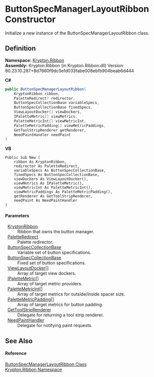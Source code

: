 # ButtonSpecManagerLayoutRibbon Constructor


Initialize a new instance of the ButtonSpecManagerLayoutRibbon class.



## Definition
**Namespace:** <a href="1e9bc734-cff9-e9b8-f013-94cdac669794.md">Krypton.Ribbon</a>  
**Assembly:** Krypton.Ribbon (in Krypton.Ribbon.dll) Version: 80.23.10.287+8d7660f9dc5efd033fabe008ebfb904beab6d444

**C#**
``` C#
public ButtonSpecManagerLayoutRibbon(
	KryptonRibbon ribbon,
	PaletteRedirect? redirector,
	ButtonSpecCollectionBase variableSpecs,
	ButtonSpecCollectionBase fixedSpecs,
	ViewLayoutDocker[] viewDockers,
	IPaletteMetric[] viewMetrics,
	PaletteMetricInt[] viewMetricInt,
	PaletteMetricPadding[] viewMetricPaddings,
	GetToolStripRenderer getRenderer,
	NeedPaintHandler needPaint
)
```
**VB**
``` VB
Public Sub New ( 
	ribbon As KryptonRibbon,
	redirector As PaletteRedirect,
	variableSpecs As ButtonSpecCollectionBase,
	fixedSpecs As ButtonSpecCollectionBase,
	viewDockers As ViewLayoutDocker(),
	viewMetrics As IPaletteMetric(),
	viewMetricInt As PaletteMetricInt(),
	viewMetricPaddings As PaletteMetricPadding(),
	getRenderer As GetToolStripRenderer,
	needPaint As NeedPaintHandler
)
```



#### Parameters
<dl><dt>  <a href="208400ac-72b3-453b-6730-d74762316d42.md">KryptonRibbon</a></dt><dd>Ribbon that owns the button manager.</dd><dt>  <a href="eb4bd14d-b283-a570-c104-b4d55603d473.md">PaletteRedirect</a></dt><dd>Palette redirector.</dd><dt>  <a href="b2d666e2-6a3d-ffbf-f115-af56bd76b9f0.md">ButtonSpecCollectionBase</a></dt><dd>Variable set of button specifications.</dd><dt>  <a href="b2d666e2-6a3d-ffbf-f115-af56bd76b9f0.md">ButtonSpecCollectionBase</a></dt><dd>Fixed set of button specifications.</dd><dt>  <a href="d692b067-ecab-d4d3-b3c3-38897bc1b2c2.md">ViewLayoutDocker</a>[]</dt><dd>Array of target view dockers.</dd><dt>  <a href="24be40a1-a3fd-2c4b-ff96-f9b04b615193.md">IPaletteMetric</a>[]</dt><dd>Array of target metric providers.</dd><dt>  <a href="add1c883-3c14-ed6e-05cf-668b87f7fd6d.md">PaletteMetricInt</a>[]</dt><dd>Array of target metrics for outside/inside spacer size.</dd><dt>  <a href="0b770d6b-dbd6-9a12-4264-29d519d2ab3c.md">PaletteMetricPadding</a>[]</dt><dd>Array of target metrics for button padding.</dd><dt>  <a href="14e4bbc4-2e91-1098-6501-6cc39d60e0db.md">GetToolStripRenderer</a></dt><dd>Delegate for returning a tool strip renderer.</dd><dt>  <a href="33f685bd-f838-7c82-3e84-2827dccd141e.md">NeedPaintHandler</a></dt><dd>Delegate for notifying paint requests.</dd></dl>

## See Also


#### Reference
<a href="ce232063-b19f-2718-4912-3f3c5631f238.md">ButtonSpecManagerLayoutRibbon Class</a>  
<a href="1e9bc734-cff9-e9b8-f013-94cdac669794.md">Krypton.Ribbon Namespace</a>  
